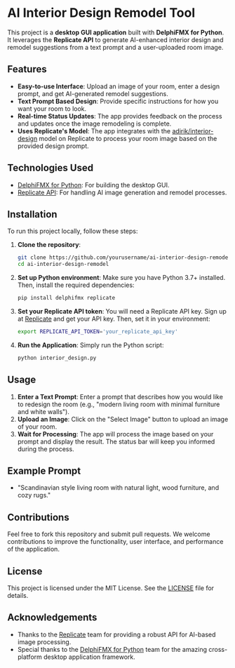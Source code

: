 # AI Interior Design Remodel Tool

This project is a **desktop GUI application** built with **DelphiFMX for Python**. It leverages the **Replicate API** to generate AI-enhanced interior design and remodel suggestions from a text prompt and a user-uploaded room image.

## Features

- **Easy-to-use Interface**: Upload an image of your room, enter a design prompt, and get AI-generated remodel suggestions.
- **Text Prompt Based Design**: Provide specific instructions for how you want your room to look.
- **Real-time Status Updates**: The app provides feedback on the process and updates once the image remodeling is complete.
- **Uses Replicate's Model**: The app integrates with the [adirik/interior-design](https://replicate.com/adirik/interior-design) model on Replicate to process your room image based on the provided design prompt.

## Technologies Used

- [DelphiFMX for Python](https://github.com/Embarcadero/DelphiFMX4Python): For building the desktop GUI.
- [Replicate API](https://replicate.com/docs/reference/python): For handling AI image generation and remodel processes.

## Installation

To run this project locally, follow these steps:

1. **Clone the repository**:
    ```bash
    git clone https://github.com/yourusername/ai-interior-design-remodel.git
    cd ai-interior-design-remodel
    ```

2. **Set up Python environment**:
    Make sure you have Python 3.7+ installed. Then, install the required dependencies:
    ```bash
    pip install delphifmx replicate
    ```

3. **Set your Replicate API token**:
    You will need a Replicate API key. Sign up at [Replicate](https://replicate.com) and get your API key. Then, set it in your environment:
    ```bash
    export REPLICATE_API_TOKEN='your_replicate_api_key'
    ```

4. **Run the Application**:
    Simply run the Python script:
    ```bash
    python interior_design.py
    ```

## Usage

1. **Enter a Text Prompt**: Enter a prompt that describes how you would like to redesign the room (e.g., "modern living room with minimal furniture and white walls").
2. **Upload an Image**: Click on the "Select Image" button to upload an image of your room.
3. **Wait for Processing**: The app will process the image based on your prompt and display the result. The status bar will keep you informed during the process.

## Example Prompt

- "Scandinavian style living room with natural light, wood furniture, and cozy rugs."


## Contributions

Feel free to fork this repository and submit pull requests. We welcome contributions to improve the functionality, user interface, and performance of the application.

## License

This project is licensed under the MIT License. See the [LICENSE](LICENSE) file for details.

## Acknowledgements

- Thanks to the [Replicate](https://replicate.com) team for providing a robust API for AI-based image processing.
- Special thanks to the [DelphiFMX for Python](https://github.com/Embarcadero/DelphiFMX4Python) team for the amazing cross-platform desktop application framework.
